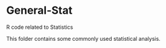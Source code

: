# General-Stat
R code related to Statistics

This folder contains some commonly used statistical analysis. 
